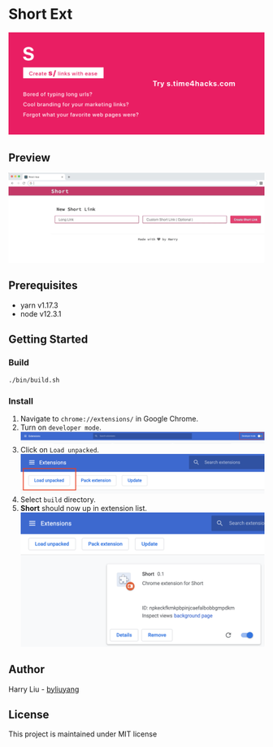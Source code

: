 # Short Ext
![](promo/marquee.png)

## Preview
![](doc/usage.gif)

## Prerequisites
- yarn v1.17.3
- node v12.3.1

## Getting Started
### Build
```bash
./bin/build.sh
```

### Install
1. Navigate to `chrome://extensions/` in Google Chrome.
2. Turn on `developer mode`.
![](doc/screenshot/developer-mode.png)
3. Click on `Load unpacked`.
![](doc/screenshot/load-unpacked.png)
4. Select `build` directory.
5. **Short** should now up in extension list.
![](doc/screenshot/extension.png)

## Author
Harry Liu - [byliuyang](https://github.com/byliuyang)

## License
This project is maintained under MIT license